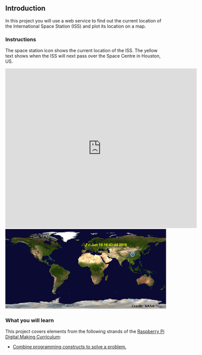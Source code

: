 ## Introduction

In this project you will use a web service to find out the current location of the International Space Station (ISS) and plot its location on a map.

### Instructions

The space station icon shows the current location of the ISS. The yellow text shows when the ISS will next pass over the Space Centre in Houston, US.

<div class="trinket">
  <iframe src="https://trinket.io/embed/python/b95851338c?outputOnly=true&start=result" width="600" height="500" frameborder="0" marginwidth="0" marginheight="0" allowfullscreen>
  </iframe>
  <img src="images/iss-final.png">
</div>

### What you will learn

This project covers elements from the following strands of the [Raspberry Pi Digital Making Curriculum](http://rpf.io/curriculum):

+ [Combine programming constructs to solve a problem.](https://www.raspberrypi.org/curriculum/programming/builder)